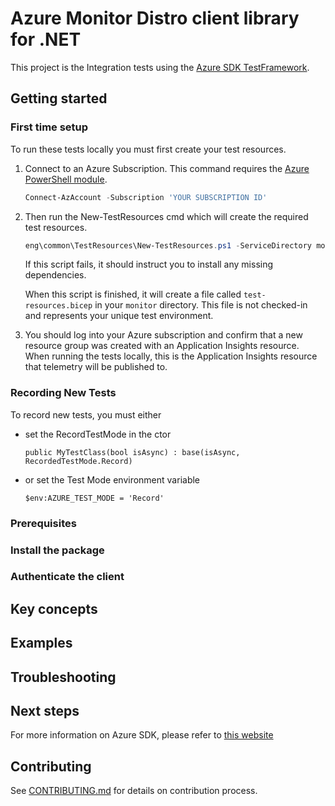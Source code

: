 # Azure Monitor Distro client library for .NET

This project is the Integration tests using the [Azure SDK TestFramework](https://github.com/Azure/azure-sdk-for-net/blob/main/sdk/core/Azure.Core.TestFramework/README.md).

## Getting started

### First time setup

To run these tests locally you must first create your test resources.

1. Connect to an Azure Subscription. This command requires the [Azure PowerShell module](https://docs.microsoft.com/powershell/azure/install-az-ps).

    ```powershell
    Connect-AzAccount -Subscription 'YOUR SUBSCRIPTION ID'
    ```

2. Then run the New-TestResources cmd which will create the required test resources.

    ```powershell
    eng\common\TestResources\New-TestResources.ps1 -ServiceDirectory monitor -SubscriptionId 'YOUR SUBSCRIPTION ID' -ResourceGroupName 'YOUR RESOURCE GROUP NAME'
    ```

    If this script fails, it should instruct you to install any missing dependencies.

    When this script is finished, it will create a file called `test-resources.bicep` in your `monitor` directory.
    This file is not checked-in and represents your unique test environment.

3. You should log into your Azure subscription and confirm that a new resource group was created with an Application Insights resource.
When running the tests locally, this is the Application Insights resource that telemetry will be published to.

### Recording New Tests

To record new tests, you must either

- set the RecordTestMode in the ctor

  `public MyTestClass(bool isAsync) : base(isAsync, RecordedTestMode.Record)`
- or set the Test Mode environment variable

  `$env:AZURE_TEST_MODE = 'Record'`

### Prerequisites

### Install the package

### Authenticate the client

## Key concepts

## Examples

## Troubleshooting

## Next steps

For more information on Azure SDK, please refer to [this website](https://azure.github.io/azure-sdk/)

## Contributing

See [CONTRIBUTING.md](https://github.com/Azure/azure-sdk-for-net/blob/main/CONTRIBUTING.md) for details on contribution process.

